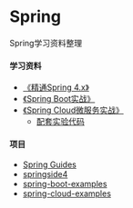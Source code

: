 # Spring
Spring学习资料整理





#### 学习资料


+ [《精通Spring 4.x》](https://book.douban.com/subject/26952826/)
+ [《Spring Boot实战》](https://book.douban.com/subject/26857423/)
+ [《Spring Cloud微服务实战》](https://book.douban.com/subject/27025912/)
  
    + [配套实验代码](https://github.com/dyc87112/SpringCloudBook)



#### 项目

+ [Spring Guides](https://spring.io/guides)
+ [springside4](https://github.com/springside/springside4)
+ [spring-boot-examples](https://github.com/ityouknow/spring-boot-examples)
+ [spring-cloud-examples](https://github.com/ityouknow/spring-cloud-examples)
